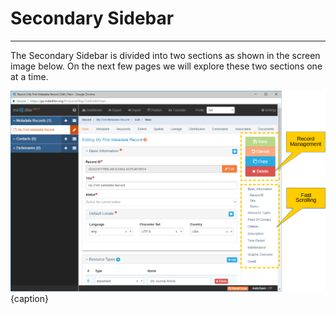 # Secondary Sidebar
---
The <span class="md-window">Secondary Sidebar</span> is divided into two sections as shown in the screen image below.  On the next few pages we will explore these two sections one at a time. 

![The Secondary Sidebar](/assets/get-started/secondary-sidebar.png){caption}




